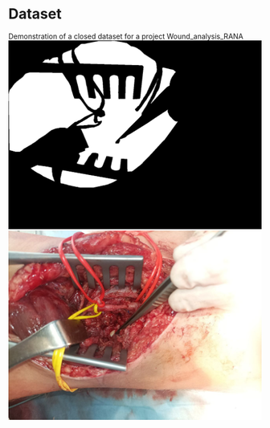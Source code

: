 # Dataset
Demonstration of a closed dataset for a project Wound_analysis_RANA
![](https://github.com/Dmitry-lab0/Dataset_RANA/blob/main/demo/label.jpg?row=1)
![](https://github.com/Dmitry-lab0/Dataset_RANA/blob/main/demo/image.jpg?row=1)
